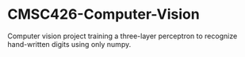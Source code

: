 # CMSC426-Computer-Vision

Computer vision project training a three-layer perceptron to recognize hand-written digits using only numpy.
